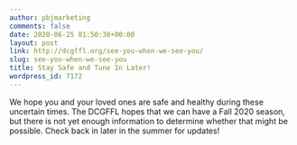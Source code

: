 ```yaml
---
author: pbjmarketing
comments: false
date: 2020-06-25 01:50:38+00:00
layout: post
link: http://dcgffl.org/see-you-when-we-see-you/
slug: see-you-when-we-see-you
title: Stay Safe and Tune In Later!
wordpress_id: 7172
---
```

We hope you and your loved ones are safe and healthy during these uncertain times. The DCGFFL hopes that we can have a Fall 2020 season, but there is not yet enough information to determine whether that might be possible. Check back in later in the summer for updates! 



